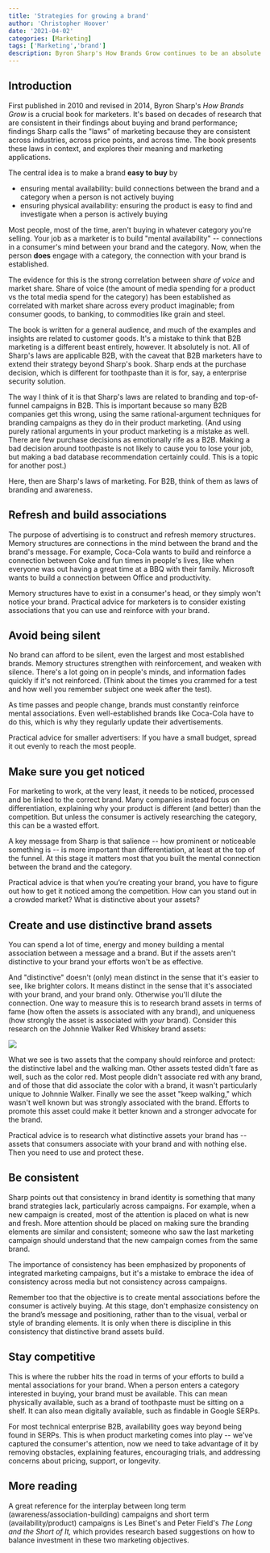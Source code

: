 ```yaml
---
title: 'Strategies for growing a brand'
author: 'Christopher Hoover'
date: '2021-04-02'
categories: [Marketing]
tags: ['Marketing','brand']
description: Byron Sharp's How Brands Grow continues to be an absolute must read for all marketers. Here are seven takeaways from the book.
---
```

## Introduction
First published in 2010 and revised in 2014, Byron Sharp's _How Brands Grow_ is a crucial book for marketers. It's based on decades of research that are consistent in their findings about buying and brand performance; findings Sharp calls the "laws" of marketing because they are consistent across industries, across price points, and across time.  The book presents these laws in context, and explores their meaning and marketing applications.

The central idea is to make a brand **easy to buy** by 

- ensuring mental availability: build connections between the brand and a category when a person is not actively buying
- ensuring physical availability: ensuring the product is easy to find and investigate when a person is actively buying

Most people, most of the time, aren't buying in whatever category you're selling. Your job as a marketer is to build "mental availability" -- connections in a consumer's mind between your brand and the category. Now, when the person **does** engage with a category, the connection with your brand is established. 

The evidence for this is the strong correlation between _share of voice_ and market share.  Share of voice (the amount of media spending for a product vs the total media spend for the category) has been established as correlated with market share across every product imaginable; from consumer goods, to banking, to commodities like grain and steel. 

The book is written for a general audience, and much of the examples and insights are related to customer goods. It's a mistake to think that B2B marketing is a different beast entirely, however. It absolutely is not. All of Sharp's laws are applicable B2B, with the caveat that B2B marketers have to extend their strategy beyond Sharp's book. Sharp ends at the purchase decision, which is different for toothpaste than it is for, say, a enterprise security solution. 

The way I think of it is that Sharp's laws are related to branding and top-of-funnel campaigns in B2B. This is important because so many B2B companies get this wrong, using the same rational-argument techniques for branding campaigns as they do in their product marketing. (And using purely rational arguments in your product marketing is a mistake as well. There are few purchase decisions as emotionally rife as a B2B. Making a bad decision around toothpaste is not likely to cause you to lose your job, but making a bad database recommendation certainly could. This is a topic for another post.)  

Here, then are Sharp's laws of marketing. For B2B, think of them as laws of branding and awareness.

## Refresh and build associations
The purpose of advertising is to construct and refresh memory structures. Memory structures are connections in the mind between the brand and the brand's message. For example, Coca-Cola wants to build and reinforce a connection between Coke and fun times in people's lives, like when everyone was out having a great time at a BBQ with their family. Microsoft wants to build a connection between Office and productivity. 

Memory structures have to exist in a consumer's head, or they simply won't notice your brand. Practical advice for marketers is to consider existing associations that you can use and reinforce with your brand. 

## Avoid being silent
No brand can afford to be silent, even the largest and most established brands. Memory structures strengthen with reinforcement, and weaken with silence. There's a lot going on in people's minds, and information fades quickly if it's not reinforced. (Think about the times you crammed for a test and how well you remember subject one week after the test).

As time passes and people change, brands must constantly reinforce mental associations. Even well-established brands like Coca-Cola have to do this, which is why they regularly update their advertisements.

Practical advice for smaller advertisers: If you have a small budget, spread it out evenly to reach the most people.   

## Make sure you get noticed
For marketing to work, at the very least, it needs to be noticed, processed and be linked to the correct brand. Many companies instead focus on differentiation, explaining why your product is different (and better) than the competition. But unless the consumer is actively researching the category, this can be a wasted effort.  

A key message from Sharp is that salience -- how prominent or noticeable something is -- is more important than differentiation, at least at the top of the funnel.  At this stage it matters most that you built the mental connection between the brand and the category. 

Practical advice is that when you’re creating your brand, you have to figure out how to get it noticed among the competition. How can you stand out in a crowded market? What is distinctive about your assets?

## Create and use distinctive brand assets
You can spend a lot of time, energy and money building a mental association between a message and a brand. But if the assets aren't distinctive to your brand your efforts won't be as effective. 

And "distinctive" doesn't (only) mean distinct in the sense that it's easier to see, like brighter colors. It means distinct in the sense that it's associated with your brand, and your brand only. Otherwise you'll dilute the connection. One way to measure this is to research brand assets in terms of fame (how often the assets is associated with any brand), and uniqueness (how strongly the asset is associated with *your* brand). Consider this research on the Johnnie Walker Red Whiskey brand assets:

![](/static/images/six-rules/jwred.png)

What we see is two assets that the company should reinforce and protect: the distinctive label and the walking man. Other assets tested didn't fare as well, such as the color red. Most people didn't associate red with any brand, and of those that did associate the color with a brand, it wasn't particularly unique to Johnnie Walker. Finally we see the asset "keep walking," which wasn't well known but was strongly associated with the brand. Efforts to promote this asset could make it better known and a stronger advocate for the brand.

Practical advice is to research what distinctive assets your brand has -- assets that consumers associate with your brand and with nothing else. Then you need to use and protect these. 

## Be consistent
Sharp points out that consistency in brand identity is something that many brand strategies lack, particularly across campaigns. For example, when a new campaign is created, most of the attention is placed on what is new and fresh. More attention should be placed on making sure the branding elements are similar and consistent; someone who saw the last marketing campaign should understand that the new campaign comes from the same brand.

The importance of consistency has been emphasized by proponents of integrated marketing campaigns, but it's a mistake to embrace the idea of consistency across media but not consistency across campaigns. 

Remember too that the objective is to create mental associations before the consumer is actively buying. At this stage, don't emphasize consistency on the brand’s message and positioning, rather than to the visual, verbal or style of branding elements.  It is only when there is discipline in this consistency that distinctive brand assets build.

## Stay competitive
This is where the rubber hits the road in terms of your efforts to build a mental associations for your brand. When a person enters a category interested in buying, your brand must be available. This can mean physically available, such as a brand of toothpaste must be sitting on a shelf. It can also mean digitally available, such as findable in Google SERPs.

For most technical enterprise B2B, availability goes way beyond being found in SERPs. This is when product marketing comes into play -- we've captured the consumer's attention, now we need to take advantage of it by removing obstacles, explaining features, encouraging trials, and addressing concerns about pricing, support, or longevity. 

## More reading
A great reference for the interplay between long term (awareness/association-building) campaigns and short term (availability/product) campaigns is Les Binet's and Peter Field's _The Long and the Short of It,_ which provides research based suggestions on how to balance investment in these two marketing objectives.





